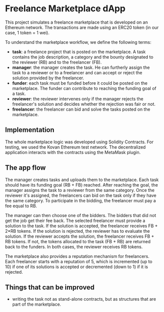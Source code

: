 # Freelance Marketplace dApp


This project simulates a freelance marketplace that is developed on an Ethereum network. The transactions are made using an ERC20 token (in our case, 1 token = 1 wei).

To understand the marketplace workflow, we define the following terms:

* **task**: a freelance project that is posted on the marketplace. A task contains the job description, a category and the bounty designated to the reviewer (RB) and to the freelancer (FB).
* **manager**: the manager creates the task. He can furtherly assign the task to a reviewer or to a freelancer and can accept or reject the solution provided by the freelancer.
* **funder**: each task must be funded before it could be posted on the marketplace. The funder can contribute to reaching the funding goal of a task.
* **reviewer**: the reviewer intervenes only if the manager rejects the freelancer's solution and decides whether the rejection was fair or not.
* **freelancer**: the freelancer can bid and solve the tasks posted on the marketplace.

## Implementation

The whole marketplace logic was developed using Solidity Contracts. For testing, we used the Kovan Ethereum test network.
The decentralized application interacts with the contracts using the MetaMask plugin.

## The app flow

The manager creates tasks and uploads them to the marketplace. Each task should have its funding goal (RB + FB) reached. After reaching the goal, the manager assigns the task to a reviewer from the same category. Once the reviewer it's assigned, the freelancers can bid on the task only if they have the same category. To participate in the bidding, the freelancer must pay a fee equal to RB.

The manager can then choose one of the bidders. The bidders that did not get the job get their fee back. The selected freelancer must provide a solution to the task. If the solution is accepted, the freelancer receives FB + 2*RB tokens. If the solution is rejected, the reviewer has to evaluate the solution. If the reviewer accepts the solution, the freelancer receives FB + RB tokens. If not, the tokens allocated to the task (FB + RB) are returned back to the funders. In both cases, the reviewer receives RB tokens.

The marketplace also provides a reputation mechanism for freelancers. Each freelancer starts with a reputation of 5, which is incremented (up to 10) if one of its solutions is accepted or decremented (down to 1) if it is rejected.

## Things that can be improved

* writing the task not as stand-alone contracts, but as structures that are part of the marketplace.
